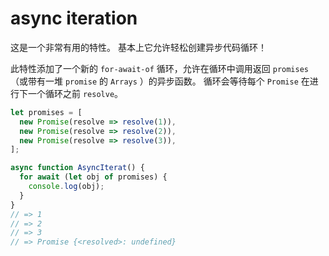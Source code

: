 # async iteration
这是一个非常有用的特性。 基本上它允许轻松创建异步代码循环！

此特性添加了一个新的 `for-await-of` 循环，允许在循环中调用返回 `promises`（或带有一堆 `promise` 的 `Arrays` ）的异步函数。 循环会等待每个 `Promise` 在进行下一个循环之前 `resolve`。

```js
let promises = [
  new Promise(resolve => resolve(1)),
  new Promise(resolve => resolve(2)),
  new Promise(resolve => resolve(3)),
];

async function AsyncIterat() {
  for await (let obj of promises) {
    console.log(obj);
  }
}
// => 1
// => 2
// => 3
// => Promise {<resolved>: undefined}
```